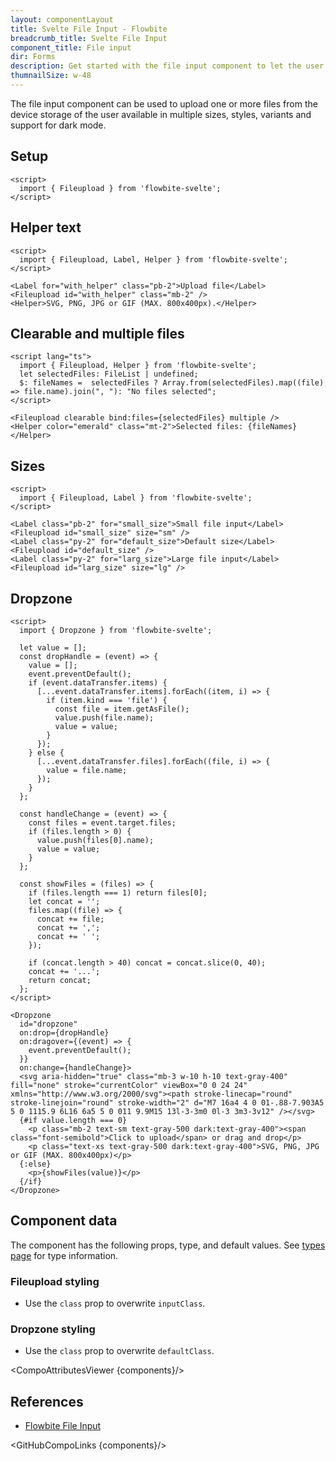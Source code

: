 ```yaml
---
layout: componentLayout
title: Svelte File Input - Flowbite
breadcrumb_title: Svelte File Input
component_title: File input
dir: Forms
description: Get started with the file input component to let the user to upload one or more files from their device storage based on multiple styles and sizes
thumnailSize: w-48
---
```


<script>
  import { CompoAttributesViewer,  GitHubCompoLinks, toKebabCase } from '../../utils'
  import { Badge, A } from '$lib'
  const components = 'Fileupload, Dropzone'
</script>

The file input component can be used to upload one or more files from the device storage of the user available in multiple sizes, styles, variants and support for dark mode.

## Setup

```svelte example hideOutput
<script>
  import { Fileupload } from 'flowbite-svelte';
</script>
```

## Helper text

```svelte example
<script>
  import { Fileupload, Label, Helper } from 'flowbite-svelte';
</script>

<Label for="with_helper" class="pb-2">Upload file</Label>
<Fileupload id="with_helper" class="mb-2" />
<Helper>SVG, PNG, JPG or GIF (MAX. 800x400px).</Helper>
```

## Clearable and multiple files

```svelte example
<script lang="ts">
  import { Fileupload, Helper } from 'flowbite-svelte';
  let selectedFiles: FileList | undefined;
  $: fileNames =  selectedFiles ? Array.from(selectedFiles).map((file) => file.name).join(", "): "No files selected";
</script>

<Fileupload clearable bind:files={selectedFiles} multiple />
<Helper color="emerald" class="mt-2">Selected files: {fileNames}</Helper>
```

## Sizes

```svelte example
<script>
  import { Fileupload, Label } from 'flowbite-svelte';
</script>

<Label class="pb-2" for="small_size">Small file input</Label>
<Fileupload id="small_size" size="sm" />
<Label class="py-2" for="default_size">Default size</Label>
<Fileupload id="default_size" />
<Label class="py-2" for="larg_size">Large file input</Label>
<Fileupload id="larg_size" size="lg" />
```

## Dropzone

```svelte example
<script>
  import { Dropzone } from 'flowbite-svelte';

  let value = [];
  const dropHandle = (event) => {
    value = [];
    event.preventDefault();
    if (event.dataTransfer.items) {
      [...event.dataTransfer.items].forEach((item, i) => {
        if (item.kind === 'file') {
          const file = item.getAsFile();
          value.push(file.name);
          value = value;
        }
      });
    } else {
      [...event.dataTransfer.files].forEach((file, i) => {
        value = file.name;
      });
    }
  };

  const handleChange = (event) => {
    const files = event.target.files;
    if (files.length > 0) {
      value.push(files[0].name);
      value = value;
    }
  };

  const showFiles = (files) => {
    if (files.length === 1) return files[0];
    let concat = '';
    files.map((file) => {
      concat += file;
      concat += ',';
      concat += ' ';
    });

    if (concat.length > 40) concat = concat.slice(0, 40);
    concat += '...';
    return concat;
  };
</script>

<Dropzone
  id="dropzone"
  on:drop={dropHandle}
  on:dragover={(event) => {
    event.preventDefault();
  }}
  on:change={handleChange}>
  <svg aria-hidden="true" class="mb-3 w-10 h-10 text-gray-400" fill="none" stroke="currentColor" viewBox="0 0 24 24" xmlns="http://www.w3.org/2000/svg"><path stroke-linecap="round" stroke-linejoin="round" stroke-width="2" d="M7 16a4 4 0 01-.88-7.903A5 5 0 1115.9 6L16 6a5 5 0 011 9.9M15 13l-3-3m0 0l-3 3m3-3v12" /></svg>
  {#if value.length === 0}
    <p class="mb-2 text-sm text-gray-500 dark:text-gray-400"><span class="font-semibold">Click to upload</span> or drag and drop</p>
    <p class="text-xs text-gray-500 dark:text-gray-400">SVG, PNG, JPG or GIF (MAX. 800x400px)</p>
  {:else}
    <p>{showFiles(value)}</p>
  {/if}
</Dropzone>
```

## Component data

The component has the following props, type, and default values. See [types page](/docs/pages/typescript) for type information.

### Fileupload styling

- Use the `class` prop to overwrite `inputClass`.

### Dropzone styling

- Use the `class` prop to overwrite `defaultClass`.

<CompoAttributesViewer {components}/>

## References

- [Flowbite File Input](https://flowbite.com/docs/forms/file-input/)

<GitHubCompoLinks {components}/>
